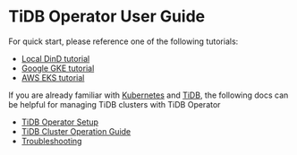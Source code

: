 # TiDB Operator User Guide

For quick start, please reference one of the following tutorials:

* [Local DinD tutorial](./local-dind-tutorial.md)
* [Google GKE tutorial](./google-kubernetes-tutorial.md)
* [AWS EKS tutorial](./aws-eks-tutorial.md)

If you are already familiar with [Kubernetes](https://kubernetes.io) and [TiDB](https://pingcap.com/docs), the following docs can be helpful for managing TiDB clusters with TiDB Operator

* [TiDB Operator Setup](./setup.md)
* [TiDB Cluster Operation Guide](./operation-guide.md)
* [Troubleshooting](./troubleshooting.md)
